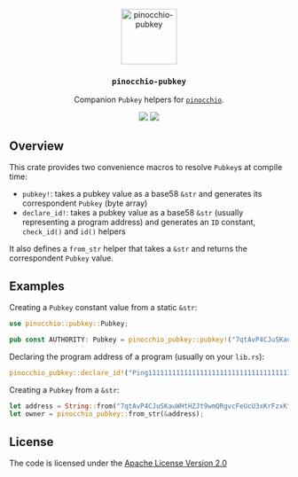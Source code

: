 <p align="center">
 <img alt="pinocchio-pubkey" src="https://github.com/user-attachments/assets/4048fe96-9096-4441-85c3-5deffeb089a6" height="100"/>
</p>
<h3 align="center">
  <code>pinocchio-pubkey</code>
</h3>
<p align="center">
 Companion <code>Pubkey</code> helpers for <a href="https://github.com/anza-xyz/pinocchio"><code>pinocchio</code></a>.
</p>
<p align="center">
  <a href="https://crates.io/crates/pinocchio-pubkey"><img src="https://img.shields.io/crates/v/pinocchio-pubkey?logo=rust" /></a>
  <a href="https://docs.rs/pinocchio-pubkey"><img src="https://img.shields.io/docsrs/pinocchio-pubkey?logo=docsdotrs" /></a>
</p>

## Overview

This crate provides two convenience macros to resolve `Pubkey`s at compile time:

* `pubkey!`: takes a pubkey value as a base58 `&str` and generates its correspondent `Pubkey` (byte array)
* `declare_id!`: takes a pubkey value as a base58 `&str` (usually representing a program address) and generates an `ID` constant, `check_id()` and `id()` helpers

It also defines a `from_str` helper that takes a `&str` and returns the correspondent `Pubkey` value.

## Examples

Creating a `Pubkey` constant value from a static `&str`:
```rust
use pinocchio::pubkey::Pubkey;

pub const AUTHORITY: Pubkey = pinocchio_pubkey::pubkey!("7qtAvP4CJuSKauWHtHZJt9wmQRgvcFeUcU3xKrFzxKf1");
```

Declaring the program address of a program (usually on your `lib.rs`):
```rust
pinocchio_pubkey::declare_id!("Ping111111111111111111111111111111111111111");
```

Creating a `Pubkey` from a `&str`:
```rust
let address = String::from("7qtAvP4CJuSKauWHtHZJt9wmQRgvcFeUcU3xKrFzxKf1");
let owner = pinocchio_pubkey::from_str(&address);
```

## License

The code is licensed under the [Apache License Version 2.0](../LICENSE)

